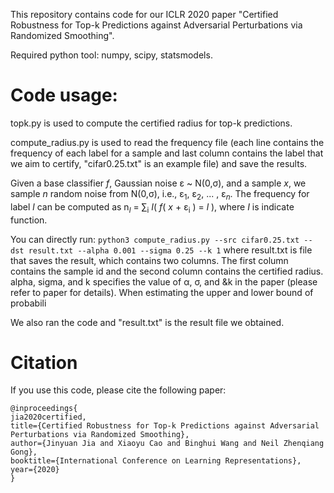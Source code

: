 This repository contains code for our ICLR 2020 paper "Certified Robustness for Top-k Predictions against Adversarial Perturbations via Randomized Smoothing".

Required python tool: numpy, scipy, statsmodels. 

# Code usage: 

topk.py is used to compute the certified radius for top-k predictions. 

compute_radius.py is used to read the frequency file (each line contains the frequency of each label for a sample and last column contains the label that we aim to certify, "cifar0.25.txt" is an example file) and save the results. 

Given a base classifier _f_, Gaussian noise &epsilon; ~ N(0,&sigma;), and a sample _x_, we sample _n_ random noise from N(0,&sigma;), i.e., &epsilon;<sub>1</sub>, &epsilon;<sub>2</sub>, ... , &epsilon;<sub>_n_</sub>. The frequency for label _l_ can be computed as n<sub>_l_</sub> = &sum;<sub>i</sub> _I_( _f_( _x_ + &epsilon;<sub>i</sub> ) = _l_ ), where _I_ is indicate function. 

You can directly run:
``` python3 compute_radius.py --src cifar0.25.txt --dst result.txt --alpha 0.001 --sigma 0.25 --k 1 ``` 
where result.txt is file that saves the result, which contains two columns. The first column contains the sample id and the second column contains the certified radius. alpha, sigma, and k specifies the value of &alpha;, &sigma;, and &k in the paper (please refer to paper for details). When estimating the upper and lower bound of probabili

We also ran the code and "result.txt" is the result file we obtained. 

# Citation 

If you use this code, please cite the following paper: 

```
@inproceedings{
jia2020certified,
title={Certified Robustness for Top-k Predictions against Adversarial Perturbations via Randomized Smoothing},
author={Jinyuan Jia and Xiaoyu Cao and Binghui Wang and Neil Zhenqiang Gong},
booktitle={International Conference on Learning Representations},
year={2020}
}
```
